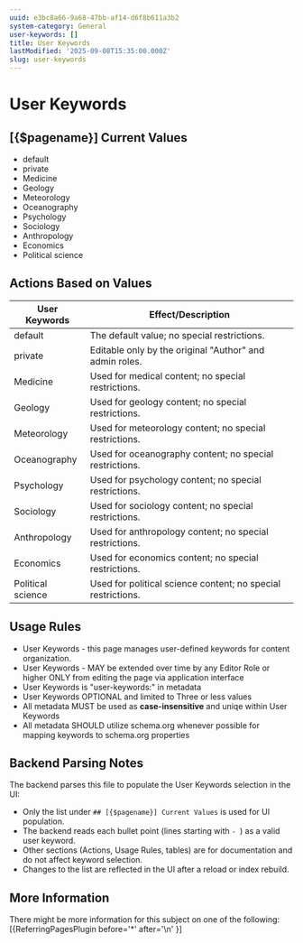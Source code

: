 ```yaml
---
uuid: e3bc8a66-9a68-47bb-af14-d6f8b611a3b2
system-category: General
user-keywords: []
title: User Keywords
lastModified: '2025-09-08T15:35:00.000Z'
slug: user-keywords
---
```

# User Keywords

## [{$pagename}] Current Values

- default
- private
- Medicine
- Geology
- Meteorology
- Oceanography
- Psychology
- Sociology
- Anthropology
- Economics
- Political science

## Actions Based on Values

| User Keywords | Effect/Description                                                                  |
|-----------------|-----------------------------------------------------------------------------------|
| default         | The default value; no special restrictions.                                        |
| private         | Editable only by the original "Author" and admin roles.                            |
| Medicine        | Used for medical content; no special restrictions.                                 |
| Geology         | Used for geology content; no special restrictions.                                 |
| Meteorology     | Used for meteorology content; no special restrictions.                             |
| Oceanography    | Used for oceanography content; no special restrictions.                            |
| Psychology      | Used for psychology content; no special restrictions.                              |
| Sociology       | Used for sociology content; no special restrictions.                               |
| Anthropology    | Used for anthropology content; no special restrictions.                            |
| Economics       | Used for economics content; no special restrictions.                               |
| Political science | Used for political science content; no special restrictions.                     |

## Usage Rules

- User Keywords - this page manages user-defined keywords for content organization.
- User Keywords - MAY be extended over time by any Editor Role or higher ONLY from editing the page via application interface
- User Keywords is "user-keywords:" in metadata
- User Keywords OPTIONAL and limited to Three or less values
- All metadata MUST be used as **case-insensitive** and uniqe within User Keywords
- All metadata SHOULD utilize schema.org whenever possible for mapping keywords to schema.org properties

## Backend Parsing Notes

The backend parses this file to populate the User Keywords selection in the UI:
- Only the list under `## [{$pagename}] Current Values` is used for UI population.
- The backend reads each bullet point (lines starting with `- `) as a valid user keyword.
- Other sections (Actions, Usage Rules, tables) are for documentation and do not affect keyword selection.
- Changes to the list are reflected in the UI after a reload or index rebuild.

## More Information

There might be more information for this subject on one of the following:
[{ReferringPagesPlugin before='*' after='\n' }]

